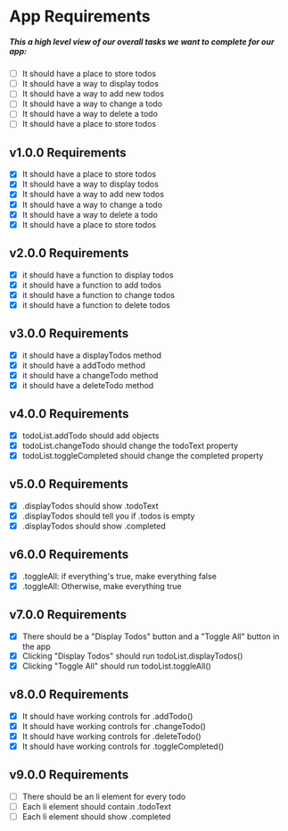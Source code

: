 # **App Requirements**

##### This a high level view of our overall tasks we want to complete for our app:

- [ ] It should have a place to store todos
- [ ] It should have a way to display todos
- [ ] It should have a way to add new todos
- [ ] It should have a way to change a todo
- [ ] It should have a way to delete a todo
- [ ] It should have a place to store todos

## v1.0.0  **Requirements**

- [x] It should have a place to store todos
- [x] It should have a way to display todos
- [x] It should have a way to add new todos
- [x] It should have a way to change a todo
- [x] It should have a way to delete a todo
- [x] It should have a place to store todos

## v2.0.0  **Requirements**

- [x] it should have a function to display todos
- [x] it should have a function to add todos
- [x] it should have a function to change todos
- [x] it should have a function to delete todos

## v3.0.0  **Requirements**

- [x] it should have a displayTodos method
- [x] it should have a addTodo method
- [x] it should have a changeTodo method
- [x] it should have a deleteTodo method

## v4.0.0  **Requirements**

- [x] todoList.addTodo should add objects
- [x] todoList.changeTodo should change the todoText property
- [x] todoList.toggleCompleted should change the completed property

## v5.0.0  **Requirements**

- [x] .displayTodos should show .todoText
- [x] .displayTodos should tell you if .todos is empty
- [x] .displayTodos should show .completed

## v6.0.0  **Requirements**

- [x] .toggleAll: if everything's true, make everything false
- [x] .toggleAll: Otherwise, make everything true

## v7.0.0  **Requirements**

- [x] There should be a "Display Todos" button and a "Toggle All" button in the app
- [x] Clicking "Display Todos" should run todoList.displayTodos()
- [x] Clicking "Toggle All" should run todoList.toggleAll()

## v8.0.0  **Requirements**

- [x] It should have working controls for .addTodo()
- [x] It should have working controls for .changeTodo()
- [x] It should have working controls for .deleteTodo()
- [x] It should have working controls for .toggleCompleted()

## v9.0.0  **Requirements**

- [ ] There should be an li element for every todo
- [ ] Each li element should contain .todoText
- [ ] Each li element should show .completed
